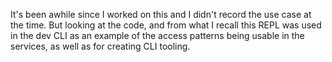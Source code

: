 It's been awhile since I worked on this and I didn't record the use case at the time.
But looking at the code, and from what I recall this REPL was used in the dev CLI as an example
of the access patterns being usable in the services, as well as for creating CLI tooling.
